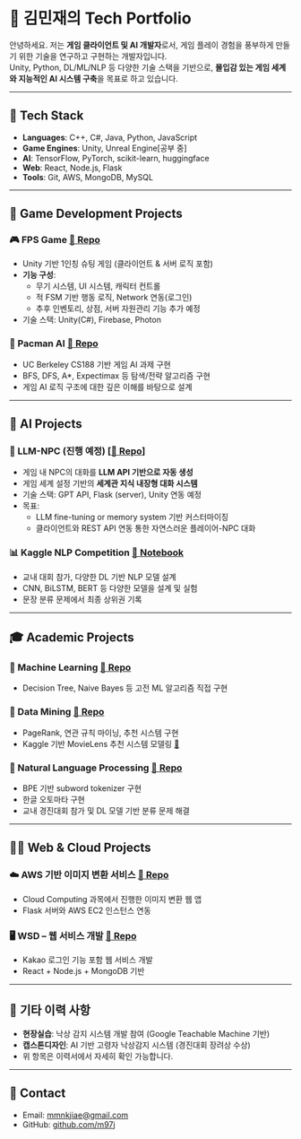 # 🧠 김민재의 Tech Portfolio

안녕하세요. 저는 **게임 클라이언트 및 AI 개발자**로서, 게임 플레이 경험을 풍부하게 만들기 위한 기술을 연구하고 구현하는 개발자입니다.  
Unity, Python, DL/ML/NLP 등 다양한 기술 스택을 기반으로, **몰입감 있는 게임 세계와 지능적인 AI 시스템 구축**을 목표로 하고 있습니다.

---

## 🧰 Tech Stack

- **Languages**: C++, C#, Java, Python, JavaScript
- **Game Engines**: Unity, Unreal Engine[공부 중]
- **AI**: TensorFlow, PyTorch, scikit-learn, huggingface
- **Web**: React, Node.js, Flask
- **Tools**: Git, AWS, MongoDB, MySQL

---

## 🔷 Game Development Projects

### 🎮 FPS Game [🔗 Repo](https://github.com/m97j/fpsgame)

- Unity 기반 1인칭 슈팅 게임 (클라이언트 & 서버 로직 포함)
- **기능 구성**:
  - 무기 시스템, UI 시스템, 캐릭터 컨트롤
  - 적 FSM 기반 행동 로직, Network 연동(로그인)
  - 추후 인벤토리, 상점, 서버 자원관리 기능 추가 예정
- 기술 스택: Unity(C#), Firebase, Photon

### 🧠 Pacman AI [🔗 Repo](https://github.com/m97j/pacman-ai)

- UC Berkeley CS188 기반 게임 AI 과제 구현
- BFS, DFS, A*, Expectimax 등 탐색/전략 알고리즘 구현
- 게임 AI 로직 구조에 대한 깊은 이해를 바탕으로 설계

---

## 🔷 AI Projects

### 🤖 LLM-NPC (진행 예정) [[🔗 Repo](https://github.com/m97j/persona-chat-engine)]

- 게임 내 NPC의 대화를 **LLM API 기반으로 자동 생성**
- 게임 세계 설정 기반의 **세계관 지식 내장형 대화 시스템**
- 기술 스택: GPT API, Flask (server), Unity 연동 예정
- 목표:
  - LLM fine-tuning or memory system 기반 커스터마이징
  - 클라이언트와 REST API 연동 통한 자연스러운 플레이어-NPC 대화

### 📊 Kaggle NLP Competition [🔗 Notebook](https://www.kaggle.com/code/nrmx202/mjk-nlp)

- 교내 대회 참가, 다양한 DL 기반 NLP 모델 설계
- CNN, BiLSTM, BERT 등 다양한 모델을 설계 및 실험
- 문장 분류 문제에서 최종 상위권 기록

---

## 🎓 Academic Projects

### 📘 Machine Learning [🔗 Repo](https://github.com/m97j/ml-assignments)

- Decision Tree, Naive Bayes 등 고전 ML 알고리즘 직접 구현

### 📘 Data Mining [🔗 Repo](https://github.com/m97j/dm-assignments)

- PageRank, 연관 규칙 마이닝, 추천 시스템 구현
- Kaggle 기반 MovieLens 추천 시스템 모델링 [🔗](https://www.kaggle.com/code/nrmx202/202212097)

### 📘 Natural Language Processing [🔗 Repo](https://github.com/m97j/nlp-assignments)

- BPE 기반 subword tokenizer 구현
- 한글 오토마타 구현
- 교내 경진대회 참가 및 DL 모델 기반 분류 문제 해결

---

## 🧑‍💻 Web & Cloud Projects

### ☁️ AWS 기반 이미지 변환 서비스 [🔗 Repo](https://github.com/m97j/cloudapp)

- Cloud Computing 과목에서 진행한 이미지 변환 웹 앱
- Flask 서버와 AWS EC2 인스턴스 연동

### 🖥️ WSD – 웹 서비스 개발 [🔗 Repo](https://github.com/m97j/wsd_sj4)

- Kakao 로그인 기능 포함 웹 서비스 개발
- React + Node.js + MongoDB 기반

---

## 📎 기타 이력 사항

- **현장실습**: 낙상 감지 시스템 개발 참여 (Google Teachable Machine 기반)
- **캡스톤디자인**: AI 기반 고령자 낙상감지 시스템 (경진대회 장려상 수상)
- 위 항목은 이력서에서 자세히 확인 가능합니다.

---

## 📩 Contact

- Email: mmnkjiae@gmail.com  
- GitHub: [github.com/m97j](https://github.com/m97j)  

